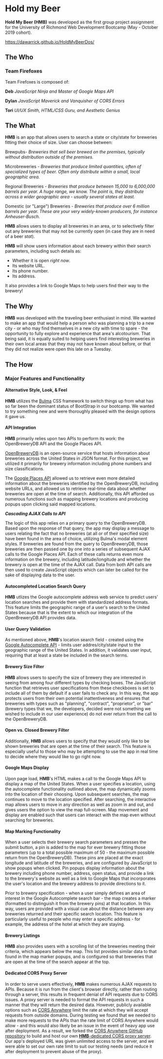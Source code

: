 # Hold my Beer

**Hold My Beer (HMB)** was developed as the first group project assignment for the University of Richmond Web Development Bootcamp (May - October 2019 cohort).

https://dawarrick.github.io/HoldMyBeerDos/


## The Who

### Team Firefoxes

Team Firefoxes is composed of:

**Deb**
*JavaScript Ninja and Master of Google Maps API*

**Dylan**
*JavaScript Maverick and Vanquisher of CORS Errors*

**Tori**
*UI/UX Smith, HTML/CSS Guru, and Aesthetic Genius*


## The What

**HMB** is an app that allows users to search a state or city/state for breweries fitting their choice of size. User can choose between:

Brewpubs- *Breweries that sell beer brewed on the premises, typically without distribution outside of the premises.*

Microbreweries - *Breweries that produce limited quantities, often of specialized types of beer. Often only distribute within a small, local geographic area.*

Regional Breweries - *Breweries that produce between 15,000 to 6,000,000 barrels per year. A huge range, we know. The point is, they distribute across a wider geographic area - usually several states at least.*

Domestic (or "Large") Breweries - *Breweries that produce over 6 million barrels per year. These are your very widely-known producers, for instance Anheuser-Busch.*


**HMB** allows users to display all breweries in an area, or to selectively filter out any breweries that may not be currently open (in case they are in need of a beer *stat*).


**HMB** will show users information about each brewery within their search parameters, including such details as:
* Whether it is open *right now*.
* Its website URL.
* Its phone number.
* Its address.

It also provides a link to Google Maps to help users find their way to the brewery!


## The Why

**HMB** was developed with the traveling beer enthusiast in mind. We wanted to make an app that would help a person who was planning a trip to a new city - or who may find themselves in a new city with time to spare - the opportunity to fully explore and experience that area's alcotourism. That being said, it is equally suited to helping users find interesting breweries in their own local areas that they may not have known about before, or that they did not realize were open this late on a Tuesday.


## The How

### Major Features and Functionality

#### Alternative Style, Look, & Feel

**HMB** utilizes the [Bulma](https://bulma.io/documentation/overview/start/) CSS framework to switch things up from what has so far been the dominant status of BootStrap in our bootcamp. We wanted to try something new and were thoroughly pleased with the design options it gave us.

#### API Integration

**HMB** primarily relies upon two APIs to perform its work: the OpenBreweryDB API and the Google Places API.

[OpenBreweryDB](https://www.openbrewerydb.org/) is an open-source service that hosts information about breweries across the United States in JSON format. For this project, we utilized it primarily for brewery information including phone numbers and size classifications.

The [Google Places API](https://developers.google.com/places/web-service/search) allowed us to retrieve even more detailed information about the breweries identified by the OpenBreweryDB, including website URLs, and allowed us to retrieve real-time data about whether breweries are open at the time of search. Additionally, this API afforded us numerous functions such as mapping brewery locations and producing popups upon clicking said mapped locations.

***Cascading AJAX Calls to API***

The logic of this app relies on a primary query to the OpenBreweryDB. Based upon the response of that query, the app may display a message to users relating the fact that no breweries (at all or of their specified size) have been found in the area of choice, utilizing Bulma's modal element styles. If breweries are found from the query to OpenBreweryDB, those breweries are then passed one by one into a series of subsequent AJAX calls to the Google Places API. Each of these calls returns even more information on the brewery, including latitude/longitude and whether the brewery is open at the time of the AJAX call. Data from both API calls are then used to create JavaScript objects which can later be called for the sake of displaying data to the user.

#### Autocompleted Location Search Query

**HMB** utlizes the Google autocomplete address web service to predict users' location searches and provide them with standardized address formats. This feature limits the geographic range of a user's search to the United States because that is the extent to which our integration of the OpenBreweryDB API provides data.

#### User Query Validation

As mentioned above, **HMB**'s location search field - created using the [Google Autocomplete API](https://developers.google.com/places/web-service/autocomplete) - limits user addres/city/state input to the geographic range of the United States. In addition, it validates user input, requiring that at least a state be included in the search terms.

#### Brewery Size Filter

**HMB** allows users to specify the size of brewery they are interested in seeing from among four different types by checking boxes. The JavaScript function that retrieves user specifications from these checkboxes is set to include all of them by default if a user fails to check any. In this way, the app protects users from their own potential inattentiveness and ensures that breweries with types such as "planning", "contract", "proprietor", or "bar" (brewery types that we, the developers, decided were not something we wished to include in our user experience) do not ever return from the call to the OpenBreweryDB. 

#### Open vs. Closed Brewery Filter

Additionally, **HMB** allows users to specify that they would only like to be shown breweries that are open at the time of their search. This feature is especially useful to those who may be attempting to use the app in real time to decide where they would like to go right now.

#### Google Maps Display

Upon page load, **HMB**'s HTML makes a call to the Google Maps API to display a map of the United States. When a user specifies a location, using the autocomplete functionality outlined above, the map dynamically zooms into the location of their choosing. Upon subsequent searches, the map continues to move to the location specified. After searching, the interactive map allows users to move in any direction as well as zoom in and out, and gives users the option to view the map full-screen. Map movement and display are enabled such that users can interact with the map even without searching for breweries.

#### Map Marking Functionality

When a user selects their brewery search parameters and presses the submit button, a pin is added to the map for ever brewery fitting those parameters (up to a total possible maximum of 50 - the maximum possible return from the OpenBreweryDB). These pins are placed at the exact longitude and latitude of the breweries, and are configured by JavaScript to show popups when clicked. Pin popups display information about the brewery including phone number, address, open status, and provide a link to the brewery's website as well as a link to Google Maps that incorporates the user's location and the brewery address to provide directions to it.

Prior to brewery specification - when a user simply defines an area of interest in the Google Autocomplete search bar - the map creates a marker (formatted to distinguish it from the brewery pins) at that location. In this way, users are provided with a visual cue about the distance between any breweries returned and their specific search location. This feature is particularly useful to people who may enter a specific address - for example, the address of the hotel at which they are staying.

#### Brewery Listings

**HMB** also provides users with a scrolling list of the breweries meeting their criteria, which appears below the map. This list provides similar data to that found in the map marker popups, and is configured so that breweries that are open at the time of the search appear at the top.

#### Dedicated CORS Proxy Server

In order to serve users effectively, **HMB** makes numerous AJAX requests to APIs. Because it is run from the client's browser directly, rather than routing through a server, this results in frequent denial of API requests due to CORS issues. A proxy server is needed to format the API requests in such a manner that they will return the desired data. However, publicly available options such as [CORS Anywhere](https://cors-anywhere.herokuapp.com/) limit the rate at which they will accept requests from outside domains. During testing we found that we needed to make more requests to the APIs than the rate limit of CORS Anywhere would allow - and this would also likely be an issue in the event of heavy app use after deployment. As a result, we forked the [CORS Anywhere GitHub repository](https://github.com/Rob--W/cors-anywhere) to build and host our own [**HMB**-dedicated CORS proxy server](https://deb-cors.herokuapp.com/). Our app's deployed URL was given unlimited access to the server, and we were able to set our own rate limit to suit our testing needs (and reduce it after deployment to prevent abuse of the proxy).
